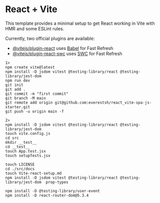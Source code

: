 # React + Vite

This template provides a minimal setup to get React working in Vite with HMR and some ESLint rules.

Currently, two official plugins are available:

- [@vitejs/plugin-react](https://github.com/vitejs/vite-plugin-react/blob/main/packages/plugin-react/README.md) uses [Babel](https://babeljs.io/) for Fast Refresh
- [@vitejs/plugin-react-swc](https://github.com/vitejs/vite-plugin-react-swc) uses [SWC](https://swc.rs/) for Fast Refresh


```
1>
npm create vite@latest 
npm install -D jsdom vitest @testing-library/react @testing-library/jest-dom
npm run dev
git init
git add .
git commit -m "first commit"
git branch -M main
git remote add origin git@github.com:everestsh/react_vite-spa-js-starter.git
git push -u origin main -f
```

```
2>
npm install -D jsdom vitest @testing-library/react @testing-library/jest-dom
touch vite.config.js
cd src
mkdir __test__
cd __test__
touch App.test.jsx
touch setupTests.jsx
```

```angular2html
touch LICENSE
cd ./src/docs
touch Vite-react-setup.md
npm install -D jsdom vitest @testing-library/react @testing-library/jest-dom  prop-types
```

```angular2html
npm install -D @testing-library/user-event
npm install -D react-router-dom@5.3.4
```